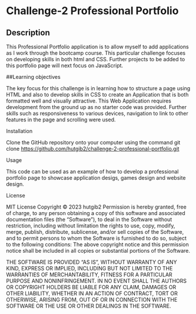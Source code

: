 # Challenge-2 Professional Portfolio

## Description
This Professional Portfolio application is to allow myself to add applications as I work through the bootcamp course. This particular challenge focuses on developing skills in both html and CSS. Further projects to be added to this portfolio page will next focus on JavaScript.

##Learning objectives

The key focus for this challenge is in learning how to structure a page using HTML and also to develop skills in CSS to create an Application that is both formatted well and visually attractive.
This Web Application requires development from the ground up as no starter code was provided. Further skills such as responsiveness to various devices, navigation to link to other features in the page and scrolling were used.


Installation

Clone the GitHub repository onto your computer using the command
git clone https://github.com/hutgib2/challenge-2-professional-portfolio.git

Usage

This code can be used as an example of how to develop a professional portfolio page to showcase application desigs, games design and website design.

License

MIT License
Copyright © 2023 hutgib2
Permission is hereby granted, free of charge, to any person obtaining a copy of this software and associated documentation files (the “Software”), to deal in the Software without restriction, including without limitation the rights to use, copy, modify, merge, publish, distribute, sublicense, and/or sell copies of the Software, and to permit persons to whom the Software is furnished to do so, subject to the following conditions: The above copyright notice and this permission notice shall be included in all copies or substantial portions of the Software.

THE SOFTWARE IS PROVIDED “AS IS”, WITHOUT WARRANTY OF ANY KIND, EXPRESS OR IMPLIED, INCLUDING BUT NOT LIMITED TO THE WARRANTIES OF MERCHANTABILITY, FITNESS FOR A PARTICULAR PURPOSE AND NONINFRINGEMENT. IN NO EVENT SHALL THE AUTHORS OR COPYRIGHT HOLDERS BE LIABLE FOR ANY CLAIM, DAMAGES OR OTHER LIABILITY, WHETHER IN AN ACTION OF CONTRACT, TORT OR OTHERWISE, ARISING FROM, OUT OF OR IN CONNECTION WITH THE SOFTWARE OR THE USE OR OTHER DEALINGS IN THE SOFTWARE.
